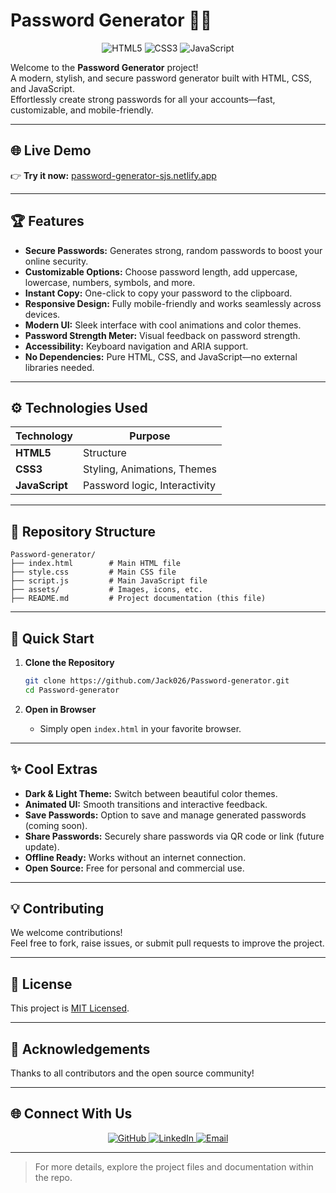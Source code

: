 # Password Generator 🔐✨

<p align="center">
  <!-- Technology Logos -->
  <img src="https://img.shields.io/badge/HTML5-E34F26?logo=html5&logoColor=white&style=for-the-badge" alt="HTML5" />
  <img src="https://img.shields.io/badge/CSS3-1572B6?logo=css3&logoColor=white&style=for-the-badge" alt="CSS3" />
  <img src="https://img.shields.io/badge/JavaScript-F7DF1E?logo=javascript&logoColor=black&style=for-the-badge" alt="JavaScript" />
</p>

Welcome to the **Password Generator** project!  
A modern, stylish, and secure password generator built with HTML, CSS, and JavaScript.  
Effortlessly create strong passwords for all your accounts—fast, customizable, and mobile-friendly.

---

## 🌐 Live Demo

👉 **Try it now:** [password-generator-sjs.netlify.app](https://password-generator-sjs.netlify.app/)

---

## 🏆 Features

- **Secure Passwords:** Generates strong, random passwords to boost your online security.
- **Customizable Options:** Choose password length, add uppercase, lowercase, numbers, symbols, and more.
- **Instant Copy:** One-click to copy your password to the clipboard.
- **Responsive Design:** Fully mobile-friendly and works seamlessly across devices.
- **Modern UI:** Sleek interface with cool animations and color themes.
- **Password Strength Meter:** Visual feedback on password strength.
- **Accessibility:** Keyboard navigation and ARIA support.
- **No Dependencies:** Pure HTML, CSS, and JavaScript—no external libraries needed.

---

## ⚙️ Technologies Used

| Technology      | Purpose                          |
|-----------------|----------------------------------|
| **HTML5**       | Structure                        |
| **CSS3**        | Styling, Animations, Themes      |
| **JavaScript**  | Password logic, Interactivity    |

---

## 📁 Repository Structure

```
Password-generator/
├── index.html        # Main HTML file
├── style.css         # Main CSS file
├── script.js         # Main JavaScript file
├── assets/           # Images, icons, etc.
├── README.md         # Project documentation (this file)
```

---

## 🚀 Quick Start

1. **Clone the Repository**
   ```bash
   git clone https://github.com/Jack026/Password-generator.git
   cd Password-generator
   ```

2. **Open in Browser**
   - Simply open `index.html` in your favorite browser.

---

## ✨ Cool Extras

- **Dark & Light Theme:** Switch between beautiful color themes.
- **Animated UI:** Smooth transitions and interactive feedback.
- **Save Passwords:** Option to save and manage generated passwords (coming soon).
- **Share Passwords:** Securely share passwords via QR code or link (future update).
- **Offline Ready:** Works without an internet connection.
- **Open Source:** Free for personal and commercial use.

---

## 💡 Contributing

We welcome contributions!  
Feel free to fork, raise issues, or submit pull requests to improve the project.

---

## 📃 License

This project is [MIT Licensed](LICENSE).

---

## 🤝 Acknowledgements

Thanks to all contributors and the open source community!

---

## 🌐 Connect With Us

<p align="center">
  <a href="https://github.com/Jack026" target="_blank">
    <img src="https://img.shields.io/badge/GitHub-Jack026-333?logo=github&style=for-the-badge" alt="GitHub" />
  </a>
  <a href="https://www.linkedin.com/in/sourav-jyoti-sahariah/" target="_blank">
    <img src="https://img.shields.io/badge/LinkedIn-Jack026-0A66C2?logo=linkedin&logoColor=white&style=for-the-badge" alt="LinkedIn" />
  </a>
  <a href="mailto:souravjyotisahariah@gmail.com" target="_blank">
    <img src="https://img.shields.io/badge/Email-Contact-0078D4?logo=gmail&logoColor=white&style=for-the-badge" alt="Email" />
  </a>
  <!-- Add more social links as needed -->
</p>

---

> For more details, explore the project files and documentation within the repo.
